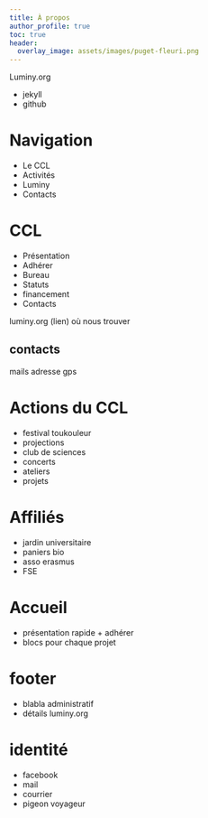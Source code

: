```yaml
---
title: À propos
author_profile: true
toc: true
header:
  overlay_image: assets/images/puget-fleuri.png
---
```


Luminy.org

 - jekyll
 - github


# Navigation
  - Le CCL
  - Activités
  - Luminy
  - Contacts

# CCL
  - Présentation
  - Adhérer
  - Bureau
  - Statuts
  - financement
  - Contacts

luminy.org (lien)
où nous trouver

## contacts
mails
adresse
gps

# Actions du CCL
 - festival toukouleur
 - projections
 - club de sciences
 - concerts
 - ateliers
 - projets

# Affiliés
 - jardin universitaire
 - paniers bio
 - asso erasmus
 - FSE

# Accueil
  - présentation rapide + adhérer
  - blocs pour chaque projet

# footer
  - blabla administratif
  - détails luminy.org

# identité
  - facebook
  - mail
  - courrier
  - pigeon voyageur
